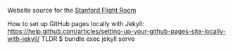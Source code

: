 Website source for the [Stanford Flight Room](https://stanfordflightroom.github.io/)

How to set up GitHub pages locally with Jekyll:
https://help.github.com/articles/setting-up-your-github-pages-site-locally-with-jekyll/
TLDR
$ bundle exec jekyll serve